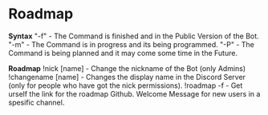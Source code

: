 # Roadmap

**Syntax**
"-f" - The Command is finished and in the Public Version of the Bot.
"-m" - The Command is in progress and its being programmed.
"-P" - The Command is being planned and it may come some time in the Future.

**Roadmap**
!nick [name] - Change the nickname of the Bot (only Admins)
!changename [name] - Changes the display name in the Discord Server (only for people who have got the nick permissions).
!roadmap -f - Get urself the link for the roadmap Github.
Welcome Message for new users in a spesific channel.
